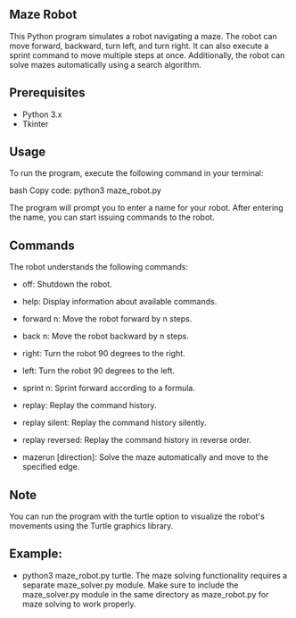 
## Maze Robot
This Python program simulates a robot navigating a maze. The robot can move forward, backward, turn left, and turn right. It can also execute a sprint command to move multiple steps at once. Additionally, the robot can solve mazes automatically using a search algorithm.

## Prerequisites
- Python 3.x
- Tkinter

## Usage
To run the program, execute the following command in your terminal:

bash
Copy code:
    python3 maze_robot.py

The program will prompt you to enter a name for your robot. After entering the name, you can start issuing commands to the robot.

## Commands
The robot understands the following commands:

- off: Shutdown the robot.

- help: Display information about available commands.

- forward n: Move the robot forward by n steps.

- back n: Move the robot backward by n steps.
- right: Turn the robot 90 degrees to the right.
- left: Turn the robot 90 degrees to the left.
- sprint n: Sprint forward according to a formula.
- replay: Replay the command history.
- replay silent: Replay the command history silently.
- replay reversed: Replay the command history in reverse order.
- mazerun [direction]: Solve the maze automatically and move to the specified edge.
## Note
You can run the program with the turtle option to visualize the robot's movements using the Turtle graphics library. 
## Example: 
  - python3 maze_robot.py turtle.
The maze solving functionality requires a separate maze_solver.py module.
Make sure to include the maze_solver.py module in the same directory as maze_robot.py for maze solving to work properly.
